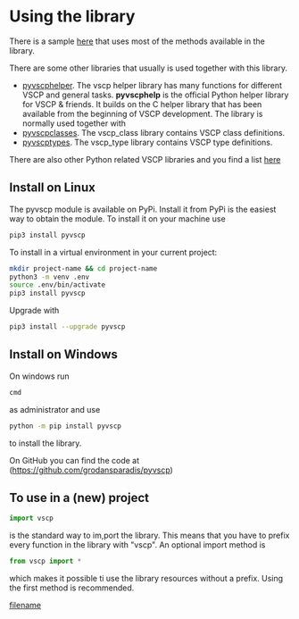 # Using the library

There is a sample [here](https://github.com/grodansparadis/pyvscp/tree/main/tests) that uses most of the methods available in the library. 

There are some other libraries that usually is used together with this library.

* [pyvscphelper](https://github.com/grodansparadis/pyvscphelper). The vscp helper library has many functions for different VSCP and general tasks. **pyvscphelp** is the official Python helper library for VSCP & friends. It builds on the C helper library that has been available from the beginning of VSCP development. The library is normally used together with 
* [pyvscpclasses](https://github.com/grodansparadis/pyvscpclasses). The vscp_class library contains VSCP class definitions. 
* [pyvscptypes](https://github.com/grodansparadis/pyvscptypes). The vscp_type library contains VSCP type definitions. 

There are also other Python related VSCP libraries and you find a list [here](https://github.com/search?q=user%3Agrodansparadis+pyvscp)


## Install on Linux

The pyvscp module is available on PyPi. Install it from PyPi is the easiest way to obtain the module. To install it on your machine use

```bash
pip3 install pyvscp
```
To install in a virtual environment in your current project:

```bash
mkdir project-name && cd project-name
python3 -m venv .env
source .env/bin/activate
pip3 install pyvscp
```

Upgrade with

```bash
pip3 install --upgrade pyvscp
```


## Install on Windows

On windows run 

```bash
cmd
```

as administrator and use

```bash
python -m pip install pyvscp
```

to install the library.

On GitHub you can find the code at (https://github.com/grodansparadis/pyvscp)


## To use in a (new) project

```python
import vscp 
```

is the standard way to im,port the library. This means that you have to prefix every function in the library with "vscp". An optional import method is

```python
from vscp import *
```
which makes it possible ti use the library resources without a prefix. Using the first method is recommended.

[filename](./bottom_copyright.md ':include')